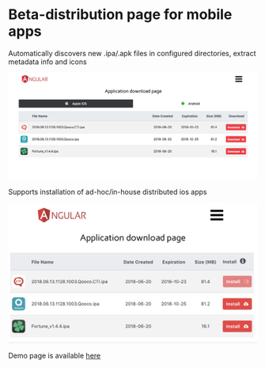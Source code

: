 # Beta-distribution page for mobile apps 

Automatically discovers new .ipa/.apk files in configured directories, extract metadata info and icons

![desktop page](docs/screenshot_desktop.png "Preview")

Supports installation of ad-hoc/in-house distributed ios apps

![mobile safari page](docs/screenshot_ios.png "Preview")

Demo page is available [here](http://qooco-apps.herokuapp.com/) 